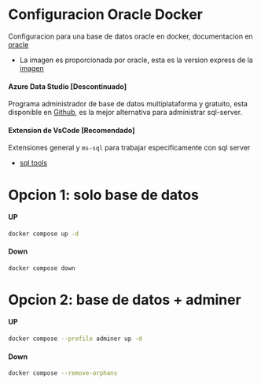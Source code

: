 # Configuracion Oracle Docker

Configuracion para una base de datos oracle en docker, documentacion en [oracle](https://docs.oracle.com/en/database/oracle/oracle-database/21/deeck/index.html#GUID-B8FF9621-CA60-46EC-819E-5588514CE761)

- La imagen es proporcionada por oracle, esta es la version express de la [imagen](https://container-registry.oracle.com/ords/ocr/ba/database/express)

#### Azure Data Studio [Descontinuado]

Programa administrador de base de datos multiplataforma y gratuito, esta disponible en [Github](https://github.com/Microsoft/azuredatastudio), es la mejor alternativa para administrar sql-server.

#### Extension de VsCode [Recomendado]

Extensiones general y `ms-sql` para trabajar especificamente con sql server

- [sql tools](https://marketplace.visualstudio.com/items?itemName=mtxr.sqltools)

# Opcion 1: solo base de datos

#### UP

```sh
docker compose up -d
```

#### Down

```sh
docker compose down
```

# Opcion 2: base de datos + adminer

#### UP

```sh
docker compose --profile adminer up -d
```

#### Down

```sh
docker compose --remove-orphans
```

